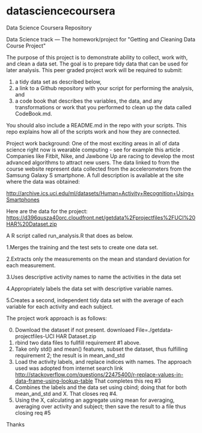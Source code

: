 datasciencecoursera
===================
Data Science Coursera Repository

Data Science track — The homework/project for "Getting and Cleaning Data Course Project"

The purpose of this project is to demonstrate  ability to collect, work with, and clean a data set. The goal is to prepare tidy data that can be used for later analysis. This peer graded project work will be required to submit: 
1) a tidy data set as described below, 
2) a link to a Github repository with your script for performing the analysis, and 
3) a code book that describes the variables, the data, and any transformations or work that you performed to clean up the data called CodeBook.md. 

You should also include a README.md in the repo with your scripts. This repo explains how all of the scripts work and how they are connected.  

Project work background:
One of the most exciting areas in all of data science right now is wearable computing - see for example this article . Companies like Fitbit, Nike, and Jawbone Up are racing to develop the most advanced algorithms to attract new users. The data linked to from the course website represent data collected from the accelerometers from the Samsung Galaxy S smartphone. A full description is available at the site where the data was obtained: 

http://archive.ics.uci.edu/ml/datasets/Human+Activity+Recognition+Using+Smartphones 

Here are the data for the project: 
https://d396qusza40orc.cloudfront.net/getdata%2Fprojectfiles%2FUCI%20HAR%20Dataset.zip

A R script called run_analysis.R that does as below. 

1.Merges the training and the test sets to create one data set.

2.Extracts only the measurements on the mean and standard deviation for each measurement. 

3.Uses descriptive activity names to name the activities in the data set

4.Appropriately labels the data set with descriptive variable names. 

5.Creates a second, independent tidy data set with the average of each variable for each activity and each subject.

The project work approach is as follows:

0. Download the dataset if not present. downloaed File=./getdata-projectfiles-UCI HAR Dataset.zip
1. rbind two data files to fullfill requirement #1 above.
2. Take only std() and mean() features, subset the dataset, thus fulfilling requirement 2; the result is in mean_and_std
3. Load the activity labels, and replace indices with names. The approach used was adopted from internet search link http://stackoverflow.com/questions/22475400/r-replace-values-in-data-frame-using-lookup-table That completes this req #3
4. Combines the labels and the data set using cbind; doing that for both mean_and_std and X. That closes req #4.
5. Using the X, calculating an aggregate using mean for averaging, averaging over activity and subject; then save the result to a file thus closing req #5

Thanks
